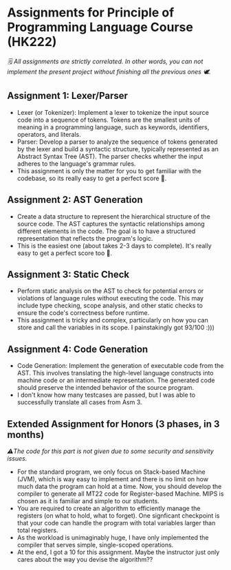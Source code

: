 # Assignments for Principle of Programming Language Course (HK222)

*🗒️ All assignments are strictly correlated. In other words, you can not implement the present project without finishing all the previous ones 🕊️.*

## Assignment 1: Lexer/Parser

* Lexer (or Tokenizer): Implement a lexer to tokenize the input source code into a sequence of tokens. Tokens are the smallest units of meaning in a programming language, such as keywords, identifiers, operators, and literals.
* Parser: Develop a parser to analyze the sequence of tokens generated by the lexer and build a syntactic structure, typically represented as an Abstract Syntax Tree (AST). The parser checks whether the input adheres to the language's grammar rules.
* This assignment is only the matter for you to get familiar with the codebase, so its really easy to get a perfect score 🦫.

## Assignment 2: AST Generation
* Create a data structure to represent the hierarchical structure of the source code. The AST captures the syntactic relationships among different elements in the code. The goal is to have a structured representation that reflects the program's logic.
* This is the easiest one (about takes 2-3 days to complete). It's really easy to get a perfect score too 🦫.

## Assignment 3: Static Check
* Perform static analysis on the AST to check for potential errors or violations of language rules without executing the code. This may include type checking, scope analysis, and other static checks to ensure the code's correctness before runtime.
* This assignment is tricky and complex, particularly on how you can store and call the variables in its scope. I painstakingly got 93/100 :)))

## Assignment 4: Code Generation
* Code Generation: Implement the generation of executable code from the AST. This involves translating the high-level language constructs into machine code or an intermediate representation. The generated code should preserve the intended behavior of the source program.
* I don't know how many testcases are passed, but I was able to successfully translate all cases from Asm 3.

## Extended Assignment for Honors (3 phases, in 3 months)

*⚠️The code for this part is not given due to some security and sensitivity issues.*

* For the standard program, we only focus on Stack-based Machine (JVM), which is way easy to implement and there is no limit on how much data the program can hold at a time. Now, you should develop the compiler to generate all MT22 code for Register-based Machine. MIPS is chosen as it is familiar and simple to our students.
* You are required to create an algorithm to efficiently manage the registers (on what to hold, what to forget). One signficant checkpoint is that your code can handle the program with total variables larger than total registers.
* As the workload is unimaginably huge, I have only implemented the compiler that serves simple, single-scoped operations.
* At the end, I got a 10 for this assignment. Maybe the instructor just only cares about the way you devise the algorithm??
